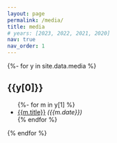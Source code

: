 ```yaml
---
layout: page
permalink: /media/
title: media
# years: [2023, 2022, 2021, 2020]
nav: true
nav_order: 1
---
```

<!-- _pages/publications.md -->
<div class="publications">

{%- for y in site.data.media %}
  <h2 class="year">{{y[0]}}</h2>
  <ul>
  {%- for m in y[1] %}
    <li><a href="{{m.url}}">{{m.title}}</a> <i>({{m.date}})</i></li>
  {% endfor %}
  </ul>
{% endfor %}

</div>


<!-- <div class="publications">

{%- for y in page.years %}
  <h2 class="year">{{y}}</h2>
  {% bibliography -f media -q @*[year={{y}}]* %}
{% endfor %}

</div> -->